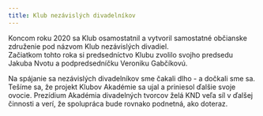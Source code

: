 ```yaml
---
title: Klub nezávislých divadelníkov
---
```

Koncom roku 2020 sa Klub osamostatnil a vytvoril samostatné občianske združenie pod názvom Klub nezávislých divadiel. \
Začiatkom tohto roka si predsedníctvo Klubu zvolilo svojho predsedu Jakuba Nvotu a  podpredsedníčku Veroniku Gabčíkovú. 

Na spájanie sa nezávislých divadelníkov sme čakali dlho - a dočkali sme sa. Tešíme sa, že projekt Klubov Akadémie sa ujal a priniesol ďalšie svoje ovocie. Prezídium Akadémia divadelných tvorcov želá KND veľa síl v ďalšej činnosti a verí, že spolupráca bude rovnako podnetná, ako doteraz.